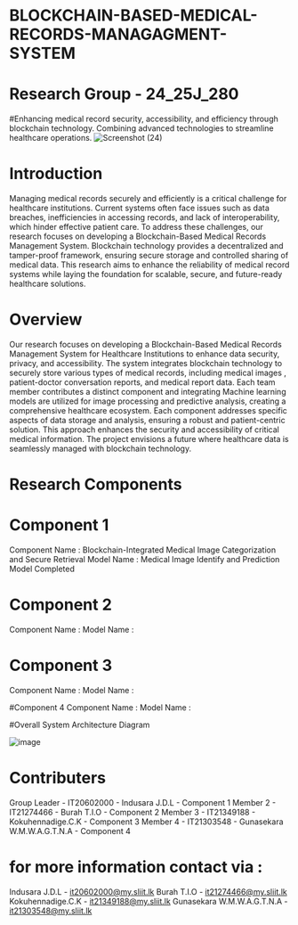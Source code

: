 # BLOCKCHAIN-BASED-MEDICAL-RECORDS-MANAGAGMENT-SYSTEM

# Research Group - 24_25J_280

#Enhancing medical record security, accessibility, and efficiency through blockchain technology. Combining advanced technologies to streamline healthcare operations.
![Screenshot (24)](https://github.com/user-attachments/assets/fc8140ce-4ec8-49f5-a036-7d7341c082ec)

# Introduction
Managing medical records securely and efficiently is a critical challenge for healthcare institutions. Current systems often face issues such as data breaches, inefficiencies in accessing records, and lack of interoperability, which hinder effective patient care. To address these challenges, our research focuses on developing a Blockchain-Based Medical Records Management System. Blockchain technology provides a decentralized and tamper-proof framework, ensuring secure storage and controlled sharing of medical data. This research aims to enhance the reliability of medical record systems while laying the foundation for scalable, secure, and future-ready healthcare solutions.

# Overview 
Our research focuses on developing a Blockchain-Based Medical Records Management System for Healthcare Institutions to enhance data security, privacy, and accessibility. The system integrates blockchain technology to securely store various types of medical records, including medical images , patient-doctor conversation reports,  and medical report data. Each team member contributes a distinct component and integrating  Machine learning models are utilized for image processing and predictive analysis, creating a comprehensive healthcare ecosystem. Each component addresses specific aspects of data storage and analysis, ensuring a robust and patient-centric solution. This approach enhances the security and accessibility of critical medical information. The project envisions a future where healthcare data is seamlessly managed with blockchain technology.

# Research Components

# Component 1 
Component Name : Blockchain-Integrated Medical Image Categorization and Secure Retrieval
Model Name : Medical Image Identify and Prediction Model
Completed

# Component 2
Component Name : 
Model Name : 


# Component 3 
Component Name : 
Model Name :


#Component 4 
Component Name :
Model Name :


#Overall System Architecture Diagram

![image](https://github.com/user-attachments/assets/44741a22-e6b7-4cfa-915b-d385cbc02aef)

# Contributers

Group Leader - IT20602000 - Indusara J.D.L - Component 1
Member 2 - IT21274466 - Burah T.I.O - Component 2
Member 3 - IT21349188 - Kokuhennadige.C.K - Component 3
Member 4 - IT21303548 - Gunasekara W.M.W.A.G.T.N.A - Component 4

# for more information contact via :
Indusara J.D.L - it20602000@my.sliit.lk
Burah T.I.O - it21274466@my.sliit.lk
Kokuhennadige.C.K - it21349188@my.sliit.lk
Gunasekara W.M.W.A.G.T.N.A - it21303548@my.sliit.lk
